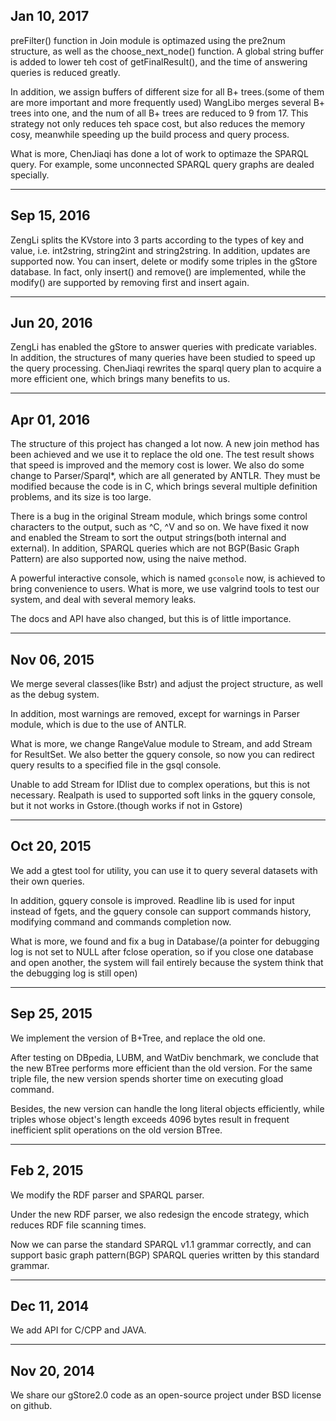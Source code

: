 ## Jan 10, 2017

preFilter() function in Join module is optimazed using the pre2num structure, as well as the choose_next_node() function.
A global string buffer is added to lower teh cost of getFinalResult(), and the time of answering queries is reduced greatly.

In addition, we assign buffers of different size for all B+ trees.(some of them are more important and more frequently used)
WangLibo merges several B+ trees into one, and the num of all B+ trees are reduced to 9 from 17.
This strategy not only reduces teh space cost, but also reduces the memory cosy, meanwhile speeding up the build process and query process.

What is more, ChenJiaqi has done a lot of work to optimaze the SPARQL query.
For example, some unconnected SPARQL query graphs are dealed specially.

---

## Sep 15, 2016

ZengLi splits the KVstore into 3 parts according to the types of key and value, i.e. int2string, string2int and string2string.
In addition, updates are supported now. 
You can insert, delete or modify some triples in the gStore database.
In fact, only insert() and remove() are implemented, while the modify() are supported by removing first and insert again.

--- 

## Jun 20, 2016

ZengLi has enabled the gStore to answer queries with predicate variables. 
In addition, the structures of many queries have been studied to speed up the query processing.
ChenJiaqi rewrites the sparql query plan to acquire a more efficient one, which brings many benefits to us.

---

## Apr 01, 2016

The structure of this project has changed a lot now. A new join method has been achieved and we use it to replace the old one. The test result shows that speed is improved and the memory cost is lower. We also do some change to Parser/Sparql*, which are all generated by ANTLR. They must be modified because the code is in C, which brings several multiple definition problems, and its size is too large. 

There is a bug in the original Stream module, which brings some control characters to the output, such as ^C, ^V and so on. We have fixed it now and enabled the Stream to sort the output strings(both internal and external). In addition, SPARQL queries which are not BGP(Basic Graph Pattern) are also supported now, using the naive method.

A powerful interactive console, which is named `gconsole` now, is achieved to bring convenience to users. What is more, we use valgrind tools to test our system, and deal with several memory leaks.

The docs and API have also changed, but this is of little importance.

- - -

## Nov 06, 2015

We merge several classes(like Bstr) and adjust the project structure, as well as the debug system. 

In addition, most warnings are removed, except for warnings in Parser module, which is due to the use of ANTLR.

What is more, we change RangeValue module to Stream, and add Stream for ResultSet. We also better the gquery console, so now you can redirect query results to a specified file in the gsql console.

Unable to add Stream for IDlist due to complex operations, but this is not necessary. Realpath is used to supported soft links in the gquery console, but it not works in Gstore.(though works if not in Gstore)

- - -

## Oct 20, 2015

We add a gtest tool for utility, you can use it to query several datasets with their own queries.

In addition, gquery console is improved. Readline lib is used for input instead of fgets, and the gquery console can support commands history, modifying command and commands completion now.

What is more, we found and fix a bug in Database/(a pointer for debugging log is not set to NULL after fclose operation, so if you close one database and open another, the system will fail entirely because the system think that the debugging log is still open)

- - -

## Sep 25, 2015 

We implement the version of B+Tree, and replace the old one.

After testing on DBpedia, LUBM, and WatDiv benchmark, we conclude that the new BTree performs more efficient than
the old version. For the same triple file, the new version spends shorter time on executing gload command.

Besides, the new version can handle the long literal objects efficiently, while triples whose object's length exceeds 4096 bytes result in frequent inefficient split operations on the old version BTree. 

- - -

## Feb 2, 2015

We modify the RDF parser and SPARQL parser.

Under the new RDF parser, we also redesign the encode strategy, which reduces RDF file scanning times.

Now we can parse the standard SPARQL v1.1 grammar correctly, and can support basic graph pattern(BGP) SPARQL queries written by this standard grammar.

- - -

## Dec 11, 2014

We add API for C/CPP and JAVA.

- - -

## Nov 20, 2014

We share our gStore2.0 code as an open-source project under BSD license on github.

